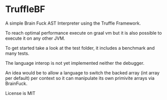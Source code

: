 # TruffleBF
A simple Brain Fuck AST Interpreter using the Truffle Framework. 

To reach optimal performance execute on graal vm but it is also possible to execute it on any other JVM. 

To get started take a look at the test folder, it includes a benchmark and many tests. 

The language interop is not yet implemented neither the debugger. 

An idea would be to allow a language to switch the backed array (int array per default) per context so it can manipulate 
its own primivite arrays via BrainFuck. 

License is MIT 
